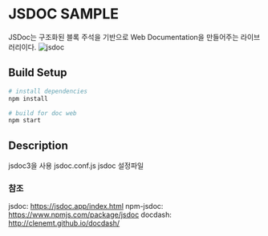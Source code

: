 
# JSDOC SAMPLE
JSDoc는 구조화된 블록 주석을 기반으로 Web Documentation을 만들어주는 라이브러리이다.
![jsdoc](https://user-images.githubusercontent.com/52780256/97672751-ec4cb500-1acd-11eb-83b5-47ce665b2d9b.png)
## Build Setup

``` bash
# install dependencies
npm install

# build for doc web
npm start
```

## Description
jsdoc3을 사용
jsdoc.conf.js jsdoc 설정파일


### 참조
jsdoc: https://jsdoc.app/index.html
npm-jsdoc: https://www.npmjs.com/package/jsdoc
docdash: http://clenemt.github.io/docdash/

